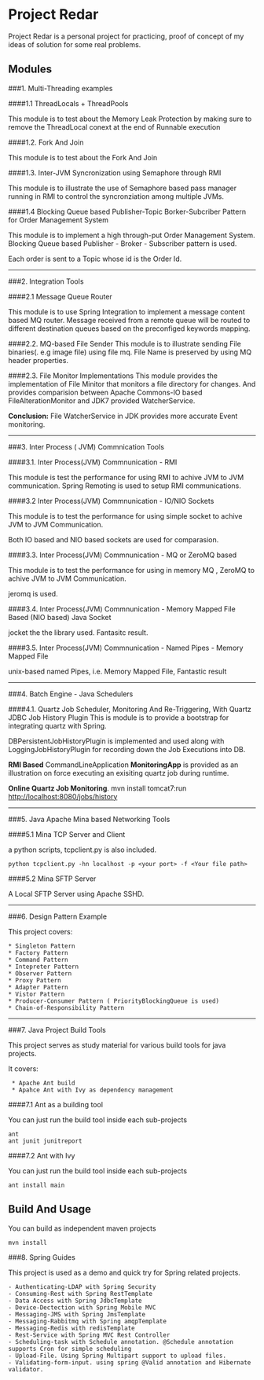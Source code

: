 Project Redar
==============
Project Redar is a personal project for practicing, proof of concept of my ideas of solution for some real problems.

Modules
--------

###1. Multi-Threading examples

####1.1 ThreadLocals + ThreadPools

This module is to test about the Memory Leak Protection by making sure to remove the ThreadLocal conext at the end of
Runnable execution

####1.2. Fork And Join

This module is to test about the Fork And Join

####1.3. Inter-JVM Syncronization using Semaphore through RMI

This module is to illustrate the use of  Semaphore based pass manager running in RMI to control the syncronziation among multiple JVMs.

####1.4 Blocking Queue based Publisher-Topic Borker-Subcriber Pattern for Order Management System

This module is to implement a high through-put Order Management System. Blocking Queue based Publisher - Broker - Subscriber pattern is used.

Each order is sent to a Topic whose id is the Order Id.

_____________________________________________________________



###2. Integration Tools

####2.1 Message Queue Router

This module is to use Spring Integration to implement a message content based MQ router. Message received from a remote queue
will be routed to different destination queues based on the preconfiged keywords mapping.



####2.2. MQ-based File Sender
This module is to illustrate sending File binaries(. e.g image file) using file mq. File Name is preserved by using MQ header properties.

####2.3. File Monitor Implementations
This module provides the implementation of File Minitor that monitors a file directory for changes. And provides
comparision between Apache Commons-IO based FileAlterationMonitor and JDK7 provided WatcherService.

**Conclusion:** File WatcherService in JDK provides more accurate Event monitoring.


____________________________________________________________________________


###3. Inter Process ( JVM) Commnication Tools

####3.1. Inter Process(JVM) Commnunication - RMI

This module is test the performance for using RMI to achive JVM to JVM communication. Spring Remoting is used to setup
RMI communications.

####3.2 Inter Process(JVM) Commnunication - IO/NIO Sockets

This module is to test the performance for using simple socket to achive JVM to JVM Communication.

Both IO based and NIO based sockets are used for comparasion.


####3.3. Inter Process(JVM) Commnunication - MQ or ZeroMQ based

This module is to test the performance for using in memory MQ , ZeroMQ to achive JVM to JVM Communication.

jeromq is used.

####3.4. Inter Process(JVM) Commnunication - Memory Mapped File Based (NIO based) Java Socket

jocket the the library used. Fantasitc result.

####3.5. Inter Process(JVM) Commnunication - Named Pipes - Memory Mapped File

unix-based named Pipes, i.e. Memory Mapped File, Fantastic result


________________________________________________________________________


###4. Batch Engine - Java Schedulers

####4.1. Quartz Job Scheduler, Monitoring And Re-Triggering, With Quartz JDBC Job History Plugin
This is module is to provide a bootstrap for integrating quartz with Spring.

DBPersistentJobHistoryPlugin is implemented and used along with LoggingJobHistoryPlugin for recording down the Job Executions into DB.

**RMI Based** CommandLineApplication **MonitoringApp** is provided as an illustration on force executing an exisiting quartz job during runtime.

**Online Quartz Job Monitoring**.
mvn install tomcat7:run
[http://localhost:8080/jobs/history](http://localhost:8080/jobs/history)

____________________________________________________________________________

###5. Java Apache Mina based Networking Tools

####5.1 Mina TCP Server and Client

a python scripts, tcpclient.py is also included.

    python tcpclient.py -hn localhost -p <your port> -f <Your file path>


####5.2 Mina SFTP Server

A Local SFTP Server using Apache SSHD.

__________________________________________________________________________

###6. Design Pattern Example

This project covers:

    * Singleton Pattern
    * Factory Pattern
    * Command Pattern
    * Intepreter Pattern
    * Observer Pattern
    * Proxy Pattern
    * Adapter Pattern
    * Vistor Pattern
    * Producer-Consumer Pattern ( PriorityBlockingQueue is used)
    * Chain-of-Responsibility Pattern


-------------------------------------------------------------------------
###7. Java Project Build Tools

This project serves as study material for various build tools for java projects.

It covers:

     * Apache Ant build
     * Apahce Ant with Ivy as dependency management


####7.1 Ant as a building tool

You can just run the build tool inside each sub-projects

    ant
    ant junit junitreport

####7.2 Ant with Ivy

You can just run the build tool inside each sub-projects

    ant install main


Build And Usage
----------------

You can build as independent maven projects

    mvn install


###8. Spring Guides

This project is used as a demo and quick try for Spring related projects.

    - Authenticating-LDAP with Spring Security
    - Consuming-Rest with Spring RestTemplate
    - Data Access with Spring JdbcTemplate
    - Device-Dectection with Spring Mobile MVC
    - Messaging-JMS with Spring JmsTemplate
    - Messaging-Rabbitmq with Spring amqpTemplate
    - Messaging-Redis with redisTemplate
    - Rest-Service with Spring MVC Rest Controller
    - Scheduling-task with Schedule annotation. @Schedule annotation supports Cron for simple scheduling
    - Upload-File. Using Spring Multipart support to upload files.
    - Validating-form-input. using spring @Valid annotation and Hibernate validator.